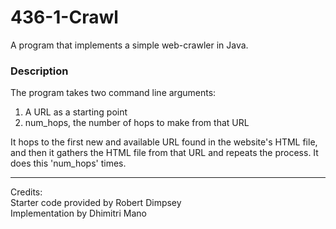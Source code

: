 # 436-1-Crawl

A program that implements a simple web-crawler in Java.

### Description

The program takes two command line arguments:
1. A URL as a starting point
2. num_hops, the number of hops to make from that URL

It hops to the first new and available URL found in the website's HTML file, and then it gathers the HTML file from that URL and repeats the process. It does this 'num_hops' times.

---

Credits:<br>
Starter code provided by Robert Dimpsey<br>
Implementation by Dhimitri Mano
